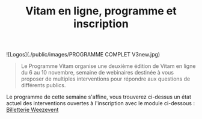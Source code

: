 ﻿---
layout: post
title: Vitam en ligne, programme et inscription
---

![Logos](./public/images/PROGRAMME COMPLET V3new.jpg)
> Le Programme Vitam organise une deuxième édition de Vitam en ligne du 6 au 10 novembre, semaine de webinaires destinée à vous proposer de multiples interventions pour répondre aux questions de différents publics.

Le programme de cette semaine s'affine, vous trouverez ci-dessus un état actuel des interventions ouvertes à l'inscription avec le module ci-dessous :
<a title="Logiciel billetterie en ligne"
   href="https://weezevent.com/?c=sys_widget"
   class="weezevent-widget-integration"
   data-src="https://widget.weezevent.com/ticket/E1037058/?code=56319&locale=fr-FR&width_auto=1&color_primary=702382"
   data-width="650"
   data-height="600"
   data-id="1037058"
   data-resize="1"
   data-width_auto="1"
   data-noscroll="0"
   data-use-container="yes"
   data-type="neo"
   target="_blank">Billetterie Weezevent</a>
<script type="text/javascript" src="https://widget.weezevent.com/weez.js"></script>